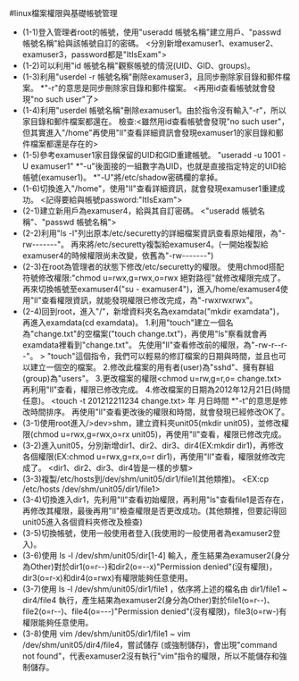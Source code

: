 #linux檔案權限與基礎帳號管理

* (1-1)登入管理者root的帳號，使用"useradd 帳號名稱"建立用戶、"passwd 帳號名稱"給與該帳號自訂的密碼。
     <分別新增examuser1、examuser2、examuser3，password都是"ItIsExam">
* (1-2)可以利用"id 帳號名稱"觀察帳號的情況(UID、GID、groups)。
* (1-3)利用"userdel -r 帳號名稱"刪除examuser3，且同步刪除家目錄和郵件檔案。
     *"-r"的意思是同步刪除家目錄和郵件檔案。
     <再用id查看帳號就會發現"no such user"了>
* (1-4)利用"userdel 帳號名稱"刪除examuser1。由於指令沒有輸入"-r"，所以家目錄和郵件檔案都還在。
     檢查:<雖然用id查看帳號會發現"no such user"，但其實進入"/home"再使用"ll"查看詳細資訊會發現examuser1的家目錄和郵件檔案都還是存在的>
* (1-5)參考examuser1家目錄保留的UID和GID重建帳號。
     "useradd -u 1001 -U examuser1"
     *"-u"後面接的一組數字為UID，也就是直接指定特定的UID給帳號(examuser1)。
     *"-U"將/etc/shadow密碼欄的拿掉。
* (1-6)切換進入"/home"，使用"ll"查看詳細資訊，就會發現examuser1重建成功。
     <記得要給與帳號password:"ItIsExam">
* (2-1)建立新用戶為examuser4，給與其自訂密碼。
     <"useradd 帳號名稱"、"passwd 帳號名稱">
* (2-2)利用"ls -l"列出原本/etc/securetty的詳細檔案資訊查看原始權限，為"-rw-------"。
     再來將/etc/securetty複製給examuser4。(一開始複製給examuser4的時候權限尚未改變，依舊為"-rw-------")
* (2-3)在root為管理者的狀態下修改/etc/securetty的權限。
     使用chmod搭配符號修改權限:"chmod u=rwx,g=rwx,o=rwx 絕對路徑"就修改權限完成了。
     再來切換帳號至examuser4("su - examuser4")，進入/home/examuser4使用"ll"查看權限資訊，就能發現權限已修改完成，為"-rwxrwxrwx"。
* (2-4)回到root，進入"/"，新增資料夾名為examdata("mkdir examdata")，再進入examdata(cd examdata)。
     1.利用"touch"建立一個名為"change.txt"的空檔案("touch change.txt")，再使用"ls"察看就會再examdata裡看到"change.txt"。
       先使用"ll"查看修改前的權限，為"-rw-r--r--"。
       > "touch"這個指令，我們可以輕易的修訂檔案的日期與時間，並且也可以建立一個空的檔案。
     2.修改此檔案的用有者(user)為"sshd"<chown sshd change.txt>、擁有群組(group)為"users"<chgrp users change.txt>。
     3.更改檔案的權限<chmod u=rw,g=r,o= change.txt>
       再利用"ll"查看，權限已修改完成。
     4.修改檔案的日期為2012年12月21日(時間任意)。
       <touch -t 201212211234 change.txt>
                  年 月日時間
       *"-t"的意思是修改時間排序。
       再使用"ll"查看更改後的權限和時間，就會發現已經修改OK了。
* (3-1)使用root進入/>dev>shm，建立資料夾unit05(mkdir unit05)，並修改權限(chmod u=rwx,g=rwx,o=rx unit05)，再使用"ll"查看，權限已修改完成。
* (3-2)進入unit05，分別新增dir1、dir2、dir3、dir4(EX:mkdir dir1)，再修改各個權限(EX:chmod u=rwx,g=rx,o=r dir1)，再使用"ll"查看，權限就修改完成了。
     <dir1、dir2、dir3、dir4皆是一樣的步驟>
* (3-3)複製/etc/hosts到/dev/shm/unit05/dir1/file1(其他類推)。
     <EX:cp /etc/hosts /dev/shm/unit05/dir1/file1>
* (3-4)切換進入dir1，先利用"ll"查看初始權限，再利用"ls"查看file1是否存在，再修改其權限，最後再用"ll"檢查權限是否更改成功。(其他類推，但要記得回unit05進入各個資料夾修改及檢查)
* (3-5)切換帳號，使用一般使用者登入(我使用的一般使用者為examuser2登入)。
* (3-6)使用 ls -l /dev/shm/unit05/dir[1-4] 輸入，產生結果為examuser2(身分為Other)對於dir1(o=r--)和dir2(o=--x)"Permission denied"(沒有權限)，dir3(o=r-x)和dir4(o=rwx)有權限能夠任意使用。
* (3-7)使用 ls -l /dev/shm/unit05/dir1/file1 ，依序將上述的檔名由 dir1/file1 ~ dir4/file4 執行，產生結果為examuser2(身分為Other)對於file1(o=r--)、file2(o=r--)、file4(o=---)"Permission denied"(沒有權限)，file3(o=rw-)有權限能夠任意使用。
* (3-8)使用 vim /dev/shm/unit05/dir1/file1 ~ vim /dev/shm/unit05/dir4/file4，嘗試儲存 (或強制儲存)，會出現"command not found"，代表examuser2沒有執行"vim"指令的權限，所以不能儲存和強制儲存。
